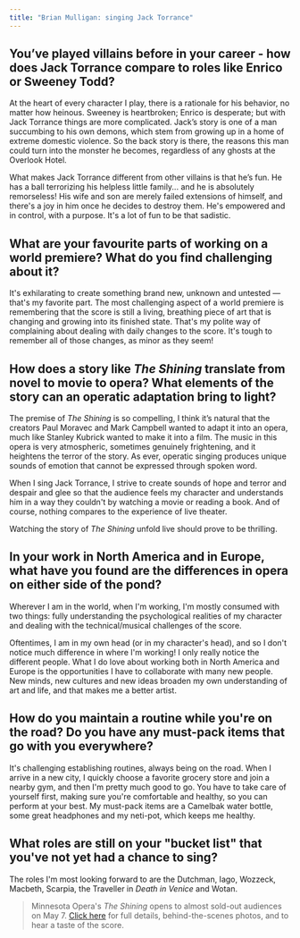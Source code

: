```yaml
---
title: "Brian Mulligan: singing Jack Torrance"
---
```


## You’ve played villains before in your career	- how does Jack Torrance compare to roles like Enrico or Sweeney Todd?

At the heart of every character I play,	there is a rationale for his behavior, no matter how heinous. Sweeney is heartbroken; Enrico is desperate; but with Jack Torrance things are more complicated. Jack’s story is one of a man succumbing to his own demons, which stem from growing up in a home of extreme domestic violence. So	the	back story is there, the reasons this man could turn into the monster he becomes, regardless of any ghosts at the Overlook Hotel. 

What makes Jack Torrance different from other villains is that he’s fun. He has a ball terrorizing his helpless little family... and he is absolutely remorseless! His wife and son are merely failed extensions of himself, and there's a joy in him once he decides to destroy them. He's empowered and in control, with a purpose. It's a lot of fun to be that sadistic.

## What are your favourite parts of working on a world premiere? What do you find challenging about it?

It's exhilarating to create something brand new, unknown and untested — that's my favorite part. The most challenging aspect of a world premiere is remembering that the score is still a living, breathing piece of art that is changing and growing into its finished state. That's my polite way of complaining about dealing with daily changes to the score. It's tough to remember all of those changes, as minor	as they seem!

## How does a story like *The Shining* translate from novel to movie to opera? What elements of the story can an operatic adaptation bring to light?

The	premise	of *The Shining* is so compelling, I think it’s natural that the creators Paul Moravec and Mark Campbell wanted to adapt it into an opera, much like Stanley Kubrick wanted to make it into a film. The music in this opera is very atmospheric, sometimes genuinely frightening, and it heightens the terror of the story. As ever, operatic singing produces unique sounds of emotion that cannot be expressed through spoken word.

When I sing Jack Torrance, I strive to create sounds of hope and terror and despair and glee so that the audience feels my character and understands him in a way they couldn't by watching a movie or reading a book. And of course, nothing compares to the experience of live theater.

Watching the story of *The Shining* unfold live should prove to be thrilling.	

## In your work in North America and in Europe, what have you found are the differences in opera on either side of the pond?

Wherever I am in the world, when I'm working, I'm mostly consumed with two	things: fully understanding the psychological realities of my character and	dealing with the technical/musical challenges of the score.

Oftentimes, I am in my own head (or in my character's head), and so I don't notice much difference in where I'm working! I only really notice the different people. What I do love about working both in North America and Europe is the opportunities I have to collaborate with many new people. New minds, new cultures and new ideas broaden my own understanding of art and life, and that makes me a better artist.

## How do you maintain a routine while you're on the road? Do you have any must-pack items that go with you everywhere?

It's challenging establishing routines, always being on the road. When I arrive in a new city, I quickly choose a favorite grocery store and join a nearby gym, and then I'm pretty much good to go. You have to take care of yourself first, making sure you're comfortable and healthy, so you can perform at your best. My must-pack items are a Camelbak water bottle, some great headphones and my neti-pot, which keeps me healthy.

## What roles are still on your "bucket list" that you've not yet had a chance to sing?

The roles I'm most looking forward to are the Dutchman, Iago, Wozzeck, Macbeth, Scarpia, the Traveller in *Death in Venice* and Wotan.

>Minnesota Opera's *The Shining* opens to almost sold-out audiences on May 7. [Click here](http://www.mnopera.org/season/2015-2016/the-shining/) for full details, behind-the-scenes photos, and to hear a taste of the score.
